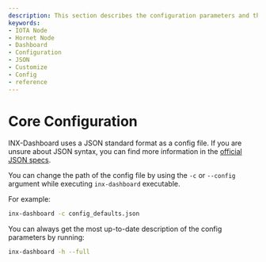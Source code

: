 ```yaml
---
description: This section describes the configuration parameters and their types for INX-Dashboard.
keywords:
- IOTA Node 
- Hornet Node
- Dashboard
- Configuration
- JSON
- Customize
- Config
- reference
---
```



# Core Configuration

INX-Dashboard uses a JSON standard format as a config file. If you are unsure about JSON syntax, you can find more information in the [official JSON specs](https://www.json.org).

You can change the path of the config file by using the `-c` or `--config` argument while executing `inx-dashboard` executable.

For example:
```bash
inx-dashboard -c config_defaults.json
```

You can always get the most up-to-date description of the config parameters by running:

```bash
inx-dashboard -h --full
```

